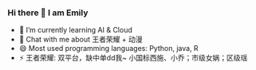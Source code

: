 ### Hi there 👋 I am Emily

<!--
**Lychee030/Lychee030** is a ✨ _special_ ✨ repository because its `README.md` (this file) appears on your GitHub profile.

Here are some ideas to get you started:

- 🔭 I’m currently working on ...
- 🌱 I’m currently learning ...
- 👯 I’m looking to collaborate on ...
- 🤔 I’m looking for help with ...
- 💬 Ask me about ...
- 📫 How to reach me: ...
- 😄 Pronouns: ...
- ⚡ Fun fact: ...
-->

- 🌱 I’m currently learning AI & Cloud
- 💬 Chat with me about 王者荣耀 + 动漫
- 😄 Most used programming languages: Python, java, R
- ⚡ 王者荣耀: 双平台，缺中单dd我~ 小国标西施、小乔；市级女娲；区级瑶
